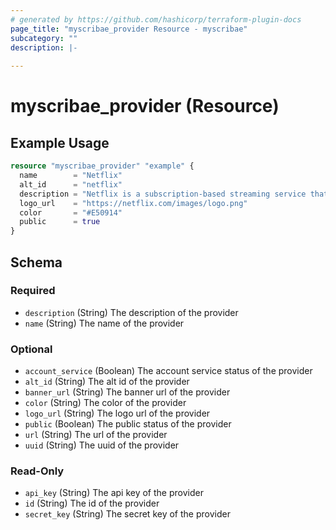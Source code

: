 ```yaml
---
# generated by https://github.com/hashicorp/terraform-plugin-docs
page_title: "myscribae_provider Resource - myscribae"
subcategory: ""
description: |-
  
---
```


# myscribae_provider (Resource)



## Example Usage

```terraform
resource "myscribae_provider" "example" {
  name        = "Netflix"
  alt_id      = "netflix"
  description = "Netflix is a subscription-based streaming service that allows our members to watch TV shows and movies on an internet-connected device. Depending on your plan, you can also download TV shows and movies to your iOS, Android, or Windows 10 device and watch without an internet connection."
  logo_url    = "https://netflix.com/images/logo.png"
  color       = "#E50914"
  public      = true
}
```

<!-- schema generated by tfplugindocs -->
## Schema

### Required

- `description` (String) The description of the provider
- `name` (String) The name of the provider

### Optional

- `account_service` (Boolean) The account service status of the provider
- `alt_id` (String) The alt id of the provider
- `banner_url` (String) The banner url of the provider
- `color` (String) The color of the provider
- `logo_url` (String) The logo url of the provider
- `public` (Boolean) The public status of the provider
- `url` (String) The url of the provider
- `uuid` (String) The uuid of the provider

### Read-Only

- `api_key` (String) The api key of the provider
- `id` (String) The id of the provider
- `secret_key` (String) The secret key of the provider
